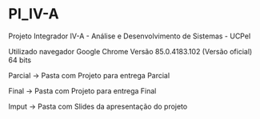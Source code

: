 # PI_IV-A
Projeto Integrador IV-A - Análise e Desenvolvimento de Sistemas - UCPel

Utilizado navegador Google Chrome Versão 85.0.4183.102 (Versão oficial) 64 bits

Parcial -> Pasta com Projeto para entrega Parcial

Final   -> Pasta com Projeto para entrega Final

Imput   -> Pasta com Slides da apresentação do projeto
